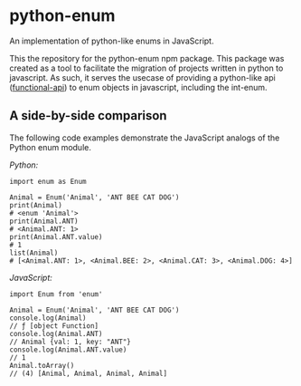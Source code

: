 # python-enum
An implementation of python-like enums in JavaScript.

This the repository for the python-enum npm package. This package was created as a tool to facilitate the migration of projects written in python to javascript. As such, it serves the usecase of providing a python-like api ([functional-api](https://docs.python.org/3/library/enum.html#functional-api)) to enum objects in javascript, including the int-enum. 

## A side-by-side comparison

The following code examples demonstrate the JavaScript analogs of the Python enum module.

*Python:*
```
import enum as Enum

Animal = Enum('Animal', 'ANT BEE CAT DOG')
print(Animal)
# <enum 'Animal'>
print(Animal.ANT)
# <Animal.ANT: 1>
print(Animal.ANT.value)
# 1
list(Animal)
# [<Animal.ANT: 1>, <Animal.BEE: 2>, <Animal.CAT: 3>, <Animal.DOG: 4>]
```

*JavaScript:*
```
import Enum from 'enum'

Animal = Enum('Animal', 'ANT BEE CAT DOG')
console.log(Animal) 
// ƒ [object Function]
console.log(Animal.ANT)
// Animal {val: 1, key: "ANT"}
console.log(Animal.ANT.value)
// 1
Animal.toArray()
// (4) [Animal, Animal, Animal, Animal]
```
